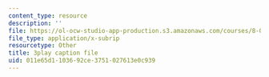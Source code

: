 ```yaml
---
content_type: resource
description: ''
file: https://ol-ocw-studio-app-production.s3.amazonaws.com/courses/8-06-quantum-physics-iii-spring-2018/011e65d1103692ce3751027613e0c939_TDYMriH63us.srt
file_type: application/x-subrip
resourcetype: Other
title: 3play caption file
uid: 011e65d1-1036-92ce-3751-027613e0c939
---
```

